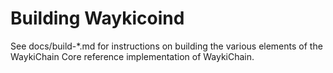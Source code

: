 Building Waykicoind
================

See docs/build-*.md for instructions on building the various
elements of the WaykiChain Core reference implementation of WaykiChain.